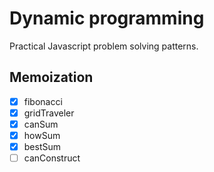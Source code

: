 # Dynamic programming

Practical Javascript problem solving patterns.

## Memoization

- [x] fibonacci
- [x] gridTraveler
- [x] canSum
- [x] howSum
- [x] bestSum
- [ ] canConstruct

